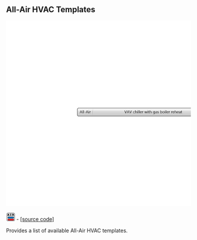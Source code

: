 ## All-Air HVAC Templates

![](../../images/components/All-Air_HVAC_Templates.png)

![](../../images/icons/All-Air_HVAC_Templates.png) - [[source code]](https://github.com/ladybug-tools/honeybee-grasshopper-energy/blob/master/honeybee_grasshopper_energy/src//HB%20All-Air%20HVAC%20Templates.py)


Provides a list of available All-Air HVAC templates. 